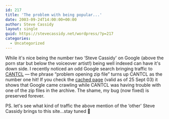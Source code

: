 ```yaml
---
id: 217
title: 'The problem with being popular...'
date: 2003-09-24T14:00:00+00:00
author: Steve Cassidy
layout: single
guid: https://stevecassidy.net/wordpress/?p=217
categories:
  - Uncategorized
---
```

While it's nice being the number two &#8216;Steve Cassidy' on Google (above the porn star but below the voiceover artist!) being well indexed can have it's down side. I recently noticed an odd Google search bringing traffic to [CANTCL](/~cassidy/cgi-bin/cantcl/) &#8212; the phrase &#8220;problem opening zip file&#8221; turns up CANTCL as the number one hit! If you check the [cached page](http://www.google.com.au/search?q=cache:xreuZJu5vv4J:www.ics.mq.edu.au/~cassidy/cgi-bin/cantcl+problem+opening+zip+file&hl=en&ie=UTF-8) (valid as of 25 Sept 03) it shows that Google came crawling while CANTCL was having trouble with one of the zip files in the archive. The shame, my bug (now fixed) is preserved forever. 

PS. let's see what kind of traffic the above mention of the &#8216;other' Steve Cassidy brings to this site...stay tuned 🙂
